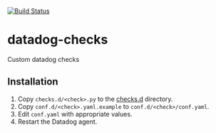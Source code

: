 [![Build Status](https://travis-ci.com/srespondek/datadog-checks.svg?branch=master)](https://travis-ci.com/srespondek/datadog-checks)

# datadog-checks
Custom datadog checks

## Installation

1. Copy `checks.d/<check>.py` to the [checks.d](http://docs.datadoghq.com/guides/agent_checks/#directory) directory.
2. Copy `conf.d/<check>.yaml.example` to `conf.d/<check>/conf.yaml`.
3. Edit `conf.yaml` with appropriate values.
4. Restart the Datadog agent.
